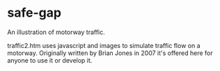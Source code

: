 # safe-gap
 An illustration of motorway traffic. 
 
 traffic2.htm uses javascript and images to simulate traffic flow on a motorway.
 Originally written by Brian Jones in 2007 it's offered here for anyone to use it or develop it.


